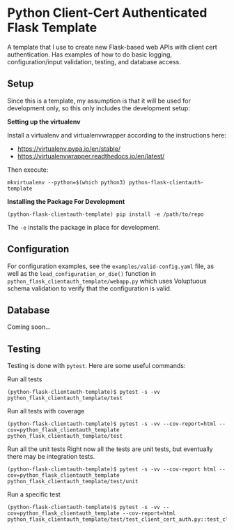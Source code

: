 # Python Client-Cert Authenticated Flask Template

A template that I use to create new Flask-based web APIs with client cert authentication. Has examples of how to do basic logging, configuration/input validation, testing, and database access.

## Setup

Since this is a template, my assumption is that it will be used for development only, so this only includes the development setup:

**Setting up the virtualenv**

Install a virtualenv and virtualenvwrapper according to the instructions here:

+ https://virtualenv.pypa.io/en/stable/
+ https://virtualenvwrapper.readthedocs.io/en/latest/

Then execute:

```
mkvirtualenv --python=$(which python3) python-flask-clientauth-template
```

**Installing the Package For Development**

```
(python-flask-clientauth-template) pip install -e /path/to/repo
```

The `-e` installs the package in place for development.

## Configuration

For configuration examples, see the `examples/valid-config.yaml` file, as well as the `load_configuration_or_die()` function in `python_flask_clientauth_template/webapp.py` which uses Voluptuous schema validation to verify that the configuration is valid.

## Database

Coming soon...

## Testing

Testing is done with `pytest`. Here are some useful commands:

Run all tests

```
(python-flask-clientauth-template)$ pytest -s -vv python_flask_clientauth_template/test
```

Run all tests with coverage

```
(python-flask-clientauth-template)$ pytest -s -vv --cov-report=html --cov=python_flask_clientauth_template python_flask_clientauth_template/test
```

Run all the unit tests Right now all the tests are unit tests, but eventually there may be integration tests.

```
(python-flask-clientauth-template)$ pytest -s -vv --cov-report html --cov=python_flask_clientauth_template python_flask_clientauth_template/test/unit
```

Run a specific test

```
(python-flask-clientauth-template)$ pytest -s -vv --cov=python_flask_clientauth_template --cov-report=html python_flask_clientauth_template/test/test_client_cert_auth.py::test_client_auth_with_same_credentials
```